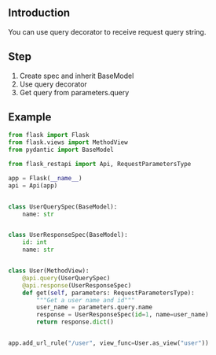 ## Introduction
You can use query decorator to receive request query string.


## Step
1. Create spec and inherit BaseModel
2. Use query decorator
3. Get query from parameters.query

## Example
```python hl_lines="11 12 21 25 30"
from flask import Flask
from flask.views import MethodView
from pydantic import BaseModel

from flask_restapi import Api, RequestParametersType

app = Flask(__name__)
api = Api(app)


class UserQuerySpec(BaseModel):
    name: str


class UserResponseSpec(BaseModel):
    id: int
    name: str


class User(MethodView):
    @api.query(UserQuerySpec)
    @api.response(UserResponseSpec)
    def get(self, parameters: RequestParametersType):
        """Get a user name and id"""
        user_name = parameters.query.name
        response = UserResponseSpec(id=1, name=user_name)
        return response.dict()


app.add_url_rule("/user", view_func=User.as_view("user"))
```